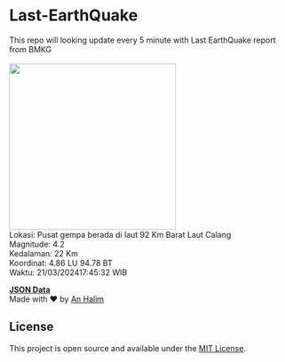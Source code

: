 # Last-EarthQuake
This repo will looking update every 5 minute with Last EarthQuake report from BMKG
<br>
<br>
<img src="https://static.bmkg.go.id/20240321174532.mmi.jpg" width="300"/>
<br>
Lokasi: Pusat gempa berada di laut 92 Km Barat Laut Calang <br>
Magnitude: 4.2 <br>
Kedalaman: 22 Km <br>
Koordinat: 4.86 LU 94.78 BT <br>
Waktu: 21/03/202417:45:32 WIB <br>

<a href="./data/data.json">**JSON Data**</a>
<br>
Made with ❤️ by <a href="https://github.com/an-halim">An Halim</a>
## License

This project is open source and available under the [MIT License](LICENSE).
